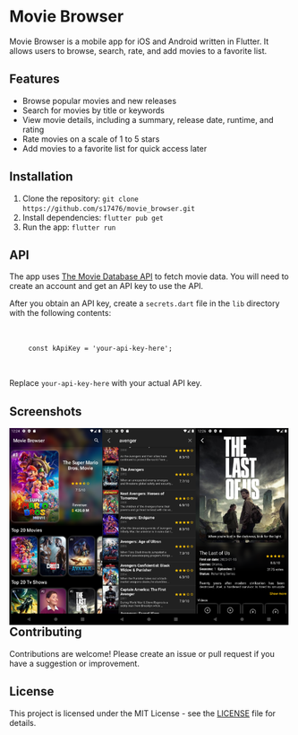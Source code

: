 <h1>Movie Browser</h1>

<p>Movie Browser is a mobile app for iOS and Android written in Flutter. It allows users to browse, search, rate, and add movies to a favorite list.</p>

<h2>Features</h2>

<ul>
	<li>Browse popular movies and new releases</li>
	<li>Search for movies by title or keywords</li>
	<li>View movie details, including a summary, release date, runtime, and rating</li>
	<li>Rate movies on a scale of 1 to 5 stars</li>
	<li>Add movies to a favorite list for quick access later</li>
</ul>

<h2>Installation</h2>

<ol>
	<li>Clone the repository: <code>git clone https://github.com/s17476/movie_browser.git</code></li>
	<li>Install dependencies: <code>flutter pub get</code></li>
	<li>Run the app: <code>flutter run</code></li>
</ol>

<h2>API</h2>

<p>The app uses <a href="https://www.themoviedb.org/documentation/api" target="_new">The Movie Database API</a> to fetch movie data. You will need to create an account and get an API key to use the API.</p>

<p>After you obtain an API key, create a <code>secrets.dart</code> file in the <code>lib</code> directory with the following contents:</p>

<pre>
  <div class="bg-black">
    <code>const kApiKey = 'your-api-key-here';</code>
  </div>
</pre>

<p>Replace <code>your-api-key-here</code> with your actual API key.</p>

<h2>Screenshots</h2>

<div class="row">
    <img alt="Home Screen" src="https://github.com/s17476/movie_browser/blob/main/dev_assets/home.png?raw=true" style="float:left; width:33%"/>
    <img alt="Movie Details Screen" src="https://github.com/s17476/movie_browser/blob/main/dev_assets/search.png?raw=true" style="float:left; width:33%"/>
    <img alt="Search Screen" src="https://github.com/s17476/movie_browser/blob/main/dev_assets/details.png?raw=true" style="float:left; width:33%"/>
</div>

<h2>Contributing</h2>

<p>Contributions are welcome! Please create an issue or pull request if you have a suggestion or improvement.</p>

<h2>License</h2>

<p>This project is licensed under the MIT License - see the <a href="https://chat.openai.com/LICENSE" target="_new">LICENSE</a> file for details.</p>
